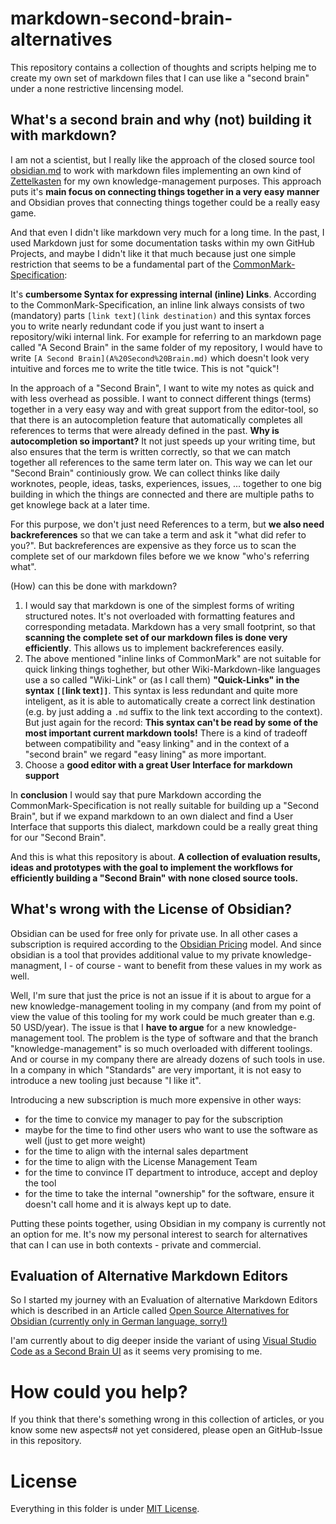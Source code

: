 # markdown-second-brain-alternatives

This repository contains a collection of thoughts and scripts helping me to create my own set of markdown files that I can use like a "second brain" under a none restrictive lincensing model.

## What's a second brain and why (not) building it with markdown?

I am not a scientist, but I really like the approach of the closed source tool [obsidian.md](https://obsidian.md/) to work with markdown files implementing an own kind of [Zettelkasten](https://en.wikipedia.org/wiki/Zettelkasten) for my own knowledge-management purposes. This approach puts it's **main focus on connecting things together in a very easy manner** and Obsidian proves that connecting things together could be a really easy game.

And that even I didn't like markdown very much for a long time. In the past, I used Markdown just for some documentation tasks within my own GitHub Projects, and maybe I didn't like it that much because just one simple restriction that seems to be a fundamental part of the [CommonMark-Specification](https://spec.commonmark.org/):

It's **cumbersome Syntax for expressing internal (inline) Links**. According to the CommonMark-Specification, an inline link always consists of two (mandatory) parts `[link text](link destination)` and this syntax forces you to write nearly redundant code if you just want to insert a repository/wiki internal link. For example for referring to an markdown page called "A Second Brain" in the same folder of my repository, I would have to write `[A Second Brain](A%20Second%20Brain.md)` which doesn't look very intuitive and forces me to write the title twice. This is not "quick"!

In the approach of a "Second Brain", I want to wite my notes as quick and with less overhead as possible. I want to connect different things (terms) together in a very easy way and with great support from the editor-tool, so that there is an autocompletion feature that automatically completes all references to terms that were already defined in the past. **Why is autocompletion so important?** It not just speeds up your writing time, but also ensures that the term is written correctly, so that we can match together all references to the same term later on. This way we can let our "Second Brain" continiously grow. We can collect thinks like daily worknotes, people, ideas, tasks, experiences, issues, ... together to one big building in which the things are connected and there are multiple paths to get knowlege back at a later time.

For this purpose, we don't just need References to a term, but **we also need backreferences** so that we can take a term and ask it "what did refer to you?". But backreferences are expensive as they force us to scan the complete set of our markdown files before we we know "who's referring what".

(How) can this be done with markdown?

  1. I would say that markdown is one of the simplest forms of writing structured notes. It's not overloaded with formatting features and corresponding metadata. Markdown has a very small footprint, so that **scanning the complete set of our markdown files is done very efficiently**. This allows us to implement backreferences easily.
  1. The above mentioned "inline links of CommonMark" are not suitable for quick linking things toghether, but other Wiki-Markdown-like languages use a so called "Wiki-Link" or (as I call them) **"Quick-Links" in the syntax `[[`link text`]]`**. This syntax is less redundant and quite more inteligent, as it is able to automatically create a correct link destination (e.g. by just adding a `.md` suffix to the link text according to the context). But just again for the record: **This syntax can't be read by some of the most important current markdown tools!** There is a kind of tradeoff between compatibility and "easy linking" and in the context of a "second brain" we regard "easy lining" as more important.
  1. Choose a **good editor with a great User Interface for markdown support**

In **conclusion** I would say that pure Markdown according the CommonMark-Specification is not really suitable for building up a "Second Brain", but if we expand markdown to an own dialect and find a User Interface that supports this dialect, markdown could be a really great thing for our "Second Brain".

And this is what this repository is about. **A collection of evaluation results, ideas and prototypes with the goal to implement the workflows for efficiently building a "Second Brain" with none closed source tools.**

## What's wrong with the License of Obsidian?
Obsidian can be used for free only for private use. In all other cases a subscription is required according to the [Obsidian Pricing](https://obsidian.md/pricing) model. And since obsidian is a tool that provides additional value to my private knowledge-managment, I - of course - want to benefit from these values in my work as well.

Well, I'm sure that just the price is not an issue if it is about to argue for a new knowledge-management tooling in my company (and from my point of view the value of this tooling for my work could be much greater than e.g. 50 USD/year). The issue is that I **have to argue** for a new knowledge-management tool. The problem is the type of software and that the branch "knowledge-management" is so much overloaded with different toolings. And or course in my company there are already dozens of such tools in use. In a company in which "Standards" are very important, it is not easy to introduce a new tooling just because "I like it".

Introducing a new subscription is much more expensive in other ways:
* for the time to convice my manager to pay for the subscription
* maybe for the time to find other users who want to use the software as well (just to get more weight) 
* for the time to align with the internal sales department
* for the time to align with the License Management Team
* for the time to convince IT department to introduce, accept and deploy the tool
* for the time to take the internal "ownership" for the software, ensure it doesn't call home and it is always kept up to date.

Putting these points together, using Obsidian in my company is currently not an option for me. It's now my personal interest to search for alternatives that can I can use in both contexts - private and commercial.

## Evaluation of Alternative Markdown Editors
So I started my journey with an Evaluation of alternative Markdown Editors which is described in an Article called [Open Source Alternatives for Obsidian (currently only in German language, sorry!)](Open%20Source%20Alternativen%20zu%20Obsidian.md)

I'am currently about to dig deeper inside the variant of using [Visual Studio Code as a Second Brain UI](Visual%20Studio%20Code%20as%20a%20Second%20Brain%20UI.md) as it seems very promising to me.

# How could you help?
If you think that there's something wrong in this collection of articles, or you know some new aspects# not yet considered, please open an GitHub-Issue in this repository.

# License
Everything in this folder is under [MIT License](LICENSE).
